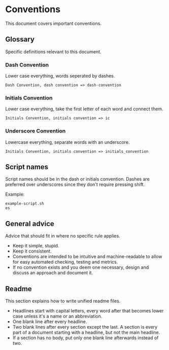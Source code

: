 # Conventions

This document covers important conventions.


## Glossary

Specific definitions relevant to this document.


### Dash Convention

Lower case everything, words seperated by dashes.

```
Dash Convention, dash convention => dash-convention
```


### Initials Convention

Lower case everything, take the first letter of each word and connect them.

```
Initials Convention, initials convention => ic
```


### Underscore Convention

Lowercase everything, separate words with an underscore.

```
Initials Convention, initials convention => initials_convention
```


## Script names

Script names should be in the dash or initials convention.
Dashes are preferred over underscores since they don't require pressing shift.

Example:

```
example-script.sh
es
```


## General advice

Advice that should fit in where no specific rule applies.

* Keep it simple, stupid.
* Keep it consistent.
* Conventions are intended to be intuitive and machine-readable to allow for easy automated checking, testing and metrics.
* If no convention exists and you deem one necessary, design and discuss an approach and document it.


## Readme

This section explains how to write unified readme files.

* Headlines start with capital letters, every word after that becomes lower case unless it's a name or an abbreviation.
* One blank line after every headline.
* Two blank lines after every section except the last. A section is every part of a document starting with a headline, but not the main headline.
* If a section has no body, put only one blank line afterwards instead of two.
